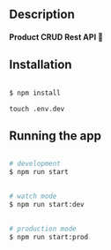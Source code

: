 

## Description

####  Product CRUD Rest API 🎁

  

## Installation

```bash

$ npm install

```
`touch .env.dev` 

  

## Running the app

```bash

# development
$ npm run start

  
# watch mode
$ npm run start:dev

 
# production mode
$ npm run start:prod

```
